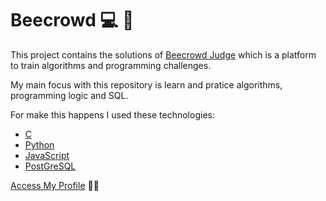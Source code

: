 # Beecrowd :computer: :honeybee:

This project contains the solutions of [Beecrowd Judge](https://www.beecrowd.com.br/judge/en) which is a platform to train algorithms and programming challenges.

My main focus with this repository is learn and pratice algorithms, programming logic and SQL. 

For make this happens I used these technologies:
* [C](https://github.com/LGUSTM/Beecrowd/tree/main/C)
* [Python](https://github.com/LGUSTM/Beecrowd/tree/main/Python)
* [JavaScript](https://github.com/LGUSTM/Beecrowd/tree/main/JavaScript)
* [PostGreSQL](https://github.com/LGUSTM/Beecrowd/tree/main/PostgreSQL)

[Access My Profile](https://www.beecrowd.com.br/judge/en/profile/351414) :student: